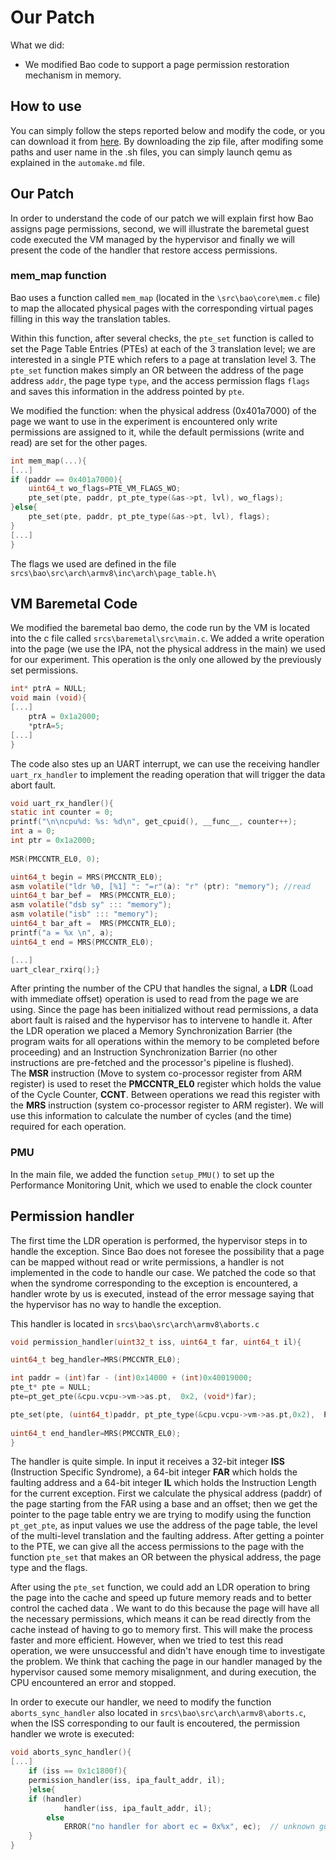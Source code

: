 <!--# Cache-based checkpointing mechanism for High-Availability in Safety Critical Systems -->
# Our Patch
<!--Our paper regarding this topic is in this repo, you can find it [here](https://github.com/AntonioSposito/bao-progetto/blob/main/A2T%20paper.pdf).-->

<!-- What if we wanted to introduce in modern hypervisors a fast cache-based checkpointing mechanism with a low latency and overhead in order to reduce the downtime of the system? Our work focused on studying the feasibility of this mechanism exploiting the cache space efficiently -->

What we did:
- We modified Bao code to support a page permission restoration mechanism in memory.
<!-- - To optimize the access to the same page in the future, we have also explored the feasibility of pre-fetching the page within the restoration mechanism. -->

<!--
## Objectives
During the initialization phase, Bao assigns read and write permissions (and other flags) to each page, allowing VMs to access memory for any operation. We caused a data abort exception fault by setting the VM permissions for a page to write only, after the VM attempts a read operation the exception is raised and the hypervisor has to intervene. Since Bao does not support an handler for this fault, we patched the code by adding a simple handler that calculates the physical address of the page, finds the related page table entry, and restores normal read and write permissions.
To determine the impact of such operation, we measured the time required to execute the VM exit, the time needed to execute the handler we implemented and, finally, the time needed to execute the VM entry; then we compared this data with the time required to do a memory read operation from both disk and cache. By comparing these times, we were able to quantify the impact such a mechanism would have if it was implemented in Bao.
To optimize subsequent memory accesses to the page that caused the fault a pre-fetching of the page could be implemented within the handler itself; unfortunately, we have not been able to add this feature to our handler. -->

## How to use
You can simply follow the steps reported below and modify the code, or you can download it from [here](https://www.mediafire.com/file/ah7v943y2auico1/bao-demos3.zip/file). By downloading the zip file, after modifing some paths and user name in the .sh files, you can simply launch qemu as explained in the `automake.md` file.

## Our Patch
In order to understand the code of our patch we will explain first how Bao assigns page permissions, second, we will illustrate the baremetal guest code executed the VM managed by the hypervisor and finally we will present the code of the handler that restore access permissions.

### mem_map function
Bao uses a function called `mem_map` (located in the `\src\bao\core\mem.c` file) to map the allocated physical pages with the corresponding virtual pages filling in this way the translation tables.

Within this function, after several checks, the `pte_set` function is called to set the Page Table Entries (PTEs) at each of the 3 translation level; we are interested in a single PTE which refers to a page at translation level 3. The `pte_set` function makes simply an OR between the address of the page address `addr`, the page type `type`, and the access permission flags `flags` and saves this information in the address pointed by `pte`.

We  modified the function: when the physical address (0x401a7000) of the page we want to use in the experiment is encountered only write permissions are assigned to it, while the default permissions (write and read) are set for the other pages.

```c
int mem_map(...){
[...]
if (paddr == 0x401a7000){
	uint64_t wo_flags=PTE_VM_FLAGS_WO;
	pte_set(pte, paddr, pt_pte_type(&as->pt, lvl), wo_flags);
}else{
	pte_set(pte, paddr, pt_pte_type(&as->pt, lvl), flags);
}
[...]
}
```

The flags we used are defined in the file `srcs\bao\src\arch\armv8\inc\arch\page_table.h\`


## VM Baremetal Code
We modified the baremetal bao demo, the code run by the VM is located into the c file called `srcs\baremetal\src\main.c`. We added a write operation into the page (we use the IPA, not the physical address in the main) we used for our experiment. This operation is the only one allowed by the previously set permissions. 

```c
int* ptrA = NULL;
void main (void){
[...]
    ptrA = 0x1a2000;
    *ptrA=5;
[...]
}    
```
The code also stes up an UART interrupt, we can use the receiving handler `uart_rx_handler` to implement the reading operation that will trigger the data abort fault.

```c
void uart_rx_handler(){
static int counter = 0;
printf("\n\ncpu%d: %s: %d\n", get_cpuid(), __func__, counter++);
int a = 0;		
int ptr = 0x1a2000;	
 
MSR(PMCCNTR_EL0, 0);	

uint64_t begin = MRS(PMCCNTR_EL0);
asm volatile("ldr %0, [%1] ": "=r"(a): "r" (ptr): "memory"); //read
uint64_t bar_bef =  MRS(PMCCNTR_EL0);
asm volatile("dsb sy" ::: "memory");		
asm volatile("isb" ::: "memory");		
uint64_t bar_aft =  MRS(PMCCNTR_EL0);
printf("a = %x \n", a);	
uint64_t end = MRS(PMCCNTR_EL0);

[...]
uart_clear_rxirq();}
```

After printing the number of the CPU that handles the signal, a **LDR** (Load with immediate offset) operation is used to read from the page we are using. Since the page has been initialized without read permissions, a data abort fault is raised and the hypervisor has to intervene to handle it. After the LDR operation we placed a Memory Synchronization Barrier (the program waits for all operations within the memory to be completed before proceeding) and an Instruction Synchronization Barrier (no other instructions are pre-fetched and the processor's pipeline is flushed).  
The **MSR** instruction (Move to system co-processor register from ARM register) is used to reset the **PMCCNTR_EL0** register which holds the value of the Cycle Counter, **CCNT**. Between operations we read this register with the **MRS** instruction (system co-processor register to ARM register). We will use this information to calculate the number of cycles (and the time) required for each operation. 

### PMU
In the main file, we added the function `setup_PMU()` to set up the Performance Monitoring Unit, which we used to enable the clock counter

## Permission handler
The first time the LDR operation is performed, the hypervisor steps in to handle the exception. Since Bao does not foresee the possibility that a page can be mapped without read or write permissions, a handler is not implemented in the code to handle our case. We patched the code so that when the syndrome corresponding to the exception is encountered, a handler wrote by us is executed, instead of the error message saying that the hypervisor has no way to handle the exception.

This handler is located in `srcs\bao\src\arch\armv8\aborts.c`
```c
void permission_handler(uint32_t iss, uint64_t far, uint64_t il){

uint64_t beg_handler=MRS(PMCCNTR_EL0);

int paddr = (int)far - (int)0x14000 + (int)0x40019000;
pte_t* pte = NULL;
pte=pt_get_pte(&cpu.vcpu->vm->as.pt,  0x2, (void*)far);

pte_set(pte, (uint64_t)paddr, pt_pte_type(&cpu.vcpu->vm->as.pt,0x2),  PTE_VM_FLAGS);
	
uint64_t end_handler=MRS(PMCCNTR_EL0);
}
```

The handler is quite simple. In input it receives a 32-bit integer **ISS** (Instruction Specific Syndrome), a 64-bit integer **FAR** which holds the faulting address and a 64-bit integer **IL** which holds the Instruction Length for the current exception. First we calculate the physical address (paddr) of the page starting from the FAR using a base and an offset; then we get the pointer to the page table entry we are trying to modify using the function `pt_get_pte`, as input values we use the address of the page table, the level of the multi-level translation and the faulting address. After getting a pointer to the PTE, we can give all the access permissions to the page with the function `pte_set` that makes an OR between the physical address, the page type and the flags. 

After using the `pte_set` function, we could add an LDR operation to bring the page into the cache and speed up future memory reads and to better control the cached data <!--(achieving in this way a chache based checkpointing system)-->. We want to do this because the page will have all the necessary permissions, which means it can be read directly from the cache instead of having to go to memory first. This will make the process faster and more efficient. However, when we tried to test this read operation, we were unsuccessful and didn't have enough time to investigate the problem. We think that caching the page in our handler managed by the hypervisor caused some memory misalignment, and during execution, the CPU encountered an error and stopped.

In order to execute our handler, we need to modify the function `aborts_sync_handler` also located in `srcs\bao\src\arch\armv8\aborts.c`, when the ISS corresponding to our fault is encoutered, the permission handler we wrote is executed:

```c
void aborts_sync_handler(){
[...]
    if (iss == 0x1c1800f){
	permission_handler(iss, ipa_fault_addr, il);
    }else{
	if (handler)
        	handler(iss, ipa_fault_addr, il);
    	else
        	ERROR("no handler for abort ec = 0x%x", ec);  // unknown guest exception
    }
}
```

<!--## Results and conclusions -->
<!--You can read our results and conclusions in [our paper](https://github.com/AntonioSposito/bao-progetto/blob/main/A2T%20paper.pdf) -->
